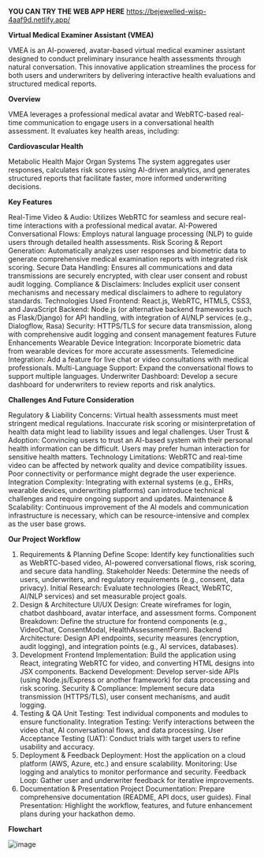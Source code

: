**YOU CAN TRY THE WEB APP HERE**
https://bejewelled-wisp-4aaf9d.netlify.app/

**Virtual Medical Examiner Assistant (VMEA)**

VMEA is an AI-powered, avatar-based virtual medical examiner assistant designed to conduct preliminary insurance health assessments through natural conversation. This innovative application streamlines the process for both users and underwriters by delivering interactive health evaluations and structured medical reports.

**Overview**

VMEA leverages a professional medical avatar and WebRTC-based real-time communication to engage users in a conversational health assessment. It evaluates key health areas, including:

**Cardiovascular Health**

Metabolic Health
Major Organ Systems
The system aggregates user responses, calculates risk scores using AI-driven analytics, and generates structured reports that facilitate faster, more informed underwriting decisions.

**Key Features**

Real-Time Video & Audio: Utilizes WebRTC for seamless and secure real-time interactions with a professional medical avatar.
AI-Powered Conversational Flows: Employs natural language processing (NLP) to guide users through detailed health assessments.
Risk Scoring & Report Generation: Automatically analyzes user responses and biometric data to generate comprehensive medical examination reports with integrated risk scoring.
Secure Data Handling: Ensures all communications and data transmissions are securely encrypted, with clear user consent and robust audit logging.
Compliance & Disclaimers: Includes explicit user consent mechanisms and necessary medical disclaimers to adhere to regulatory standards.
Technologies Used
Frontend: React.js, WebRTC, HTML5, CSS3, and JavaScript
Backend: Node.js (or alternative backend frameworks such as Flask/Django) for API handling, with integration of AI/NLP services (e.g., Dialogflow, Rasa)
Security: HTTPS/TLS for secure data transmission, along with comprehensive audit logging and consent management features
Future Enhancements
Wearable Device Integration: Incorporate biometric data from wearable devices for more accurate assessments.
Telemedicine Integration: Add a feature for live chat or video consultations with medical professionals.
Multi-Language Support: Expand the conversational flows to support multiple languages.
Underwriter Dashboard: Develop a secure dashboard for underwriters to review reports and risk analytics.

**Challenges And Future Consideration**

Regulatory & Liability Concerns:
Virtual health assessments must meet stringent medical regulations. Inaccurate risk scoring or misinterpretation of health data might lead to liability issues and legal challenges.
User Trust & Adoption:
Convincing users to trust an AI-based system with their personal health information can be difficult. Users may prefer human interaction for sensitive health matters.
Technology Limitations:
WebRTC and real-time video can be affected by network quality and device compatibility issues. Poor connectivity or performance might degrade the user experience.
Integration Complexity:
Integrating with external systems (e.g., EHRs, wearable devices, underwriting platforms) can introduce technical challenges and require ongoing support and updates.
Maintenance & Scalability:
Continuous improvement of the AI models and communication infrastructure is necessary, which can be resource-intensive and complex as the user base grows.

**Our Project Workflow**

1. Requirements & Planning
Define Scope:
Identify key functionalities such as WebRTC-based video, AI-powered conversational flows, risk scoring, and secure data handling.
Stakeholder Needs:
Determine the needs of users, underwriters, and regulatory requirements (e.g., consent, data privacy).
Initial Research:
Evaluate technologies (React, WebRTC, AI/NLP services) and set measurable project goals.
2. Design & Architecture
UI/UX Design:
Create wireframes for login, chatbot dashboard, avatar interface, and assessment forms.
Component Breakdown:
Define the structure for frontend components (e.g., VideoChat, ConsentModal, HealthAssessmentForm).
Backend Architecture:
Design API endpoints, security measures (encryption, audit logging), and integration points (e.g., AI services, databases).
3. Development
Frontend Implementation:
Build the application using React, integrating WebRTC for video, and converting HTML designs into JSX components.
Backend Development:
Develop server-side APIs (using Node.js/Express or another framework) for data processing and risk scoring.
Security & Compliance:
Implement secure data transmission (HTTPS/TLS), user consent mechanisms, and audit logging.
4. Testing & QA
Unit Testing:
Test individual components and modules to ensure functionality.
Integration Testing:
Verify interactions between the video chat, AI conversational flows, and data processing.
User Acceptance Testing (UAT):
Conduct trials with target users to refine usability and accuracy.
5. Deployment & Feedback
Deployment:
Host the application on a cloud platform (AWS, Azure, etc.) and ensure scalability.
Monitoring:
Use logging and analytics to monitor performance and security.
Feedback Loop:
Gather user and underwriter feedback for iterative improvements.
6. Documentation & Presentation
Project Documentation:
Prepare comprehensive documentation (README, API docs, user guides).
Final Presentation:
Highlight the workflow, features, and future enhancement plans during your hackathon demo.

**Flowchart**

![image](https://github.com/user-attachments/assets/4f66b8ac-0a5e-4d1f-8bdb-9995a65668ae)
